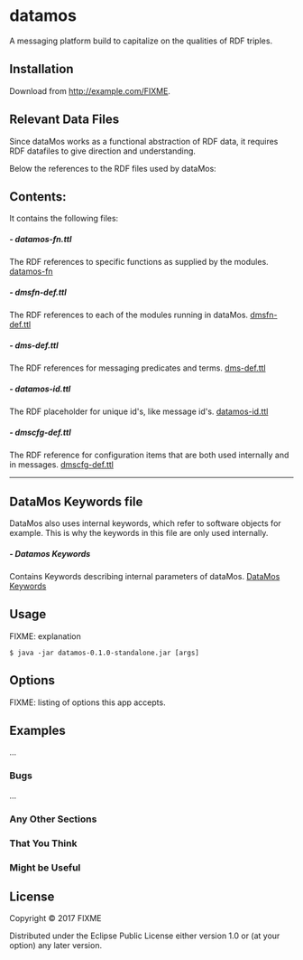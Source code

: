 # datamos
A messaging platform build to capitalize on the qualities of RDF triples.

## Installation

Download from http://example.com/FIXME.

## Relevant Data Files
Since dataMos works as a functional abstraction of RDF data, it requires RDF datafiles to give direction and understanding.

Below the references to the RDF files used by dataMos:

## Contents:
It contains the following files:

##### - datamos-fn.ttl
The RDF references to specific functions as supplied by the modules. [datamos-fn](https://github.com/Volenta/dataMos-RDF-files/blob/master/datamos-fn.ttl)

##### - dmsfn-def.ttl
The RDF references to each of the modules running in dataMos. [dmsfn-def.ttl](https://github.com/Volenta/dataMos-RDF-files/blob/master/dmsfn-def.ttl)

##### - dms-def.ttl
The RDF references for messaging predicates and terms. [dms-def.ttl](https://github.com/Volenta/dataMos-RDF-files/blob/master/dms-def.ttl)

##### - datamos-id.ttl
The RDF placeholder for unique id's, like message id's. [datamos-id.ttl](https://github.com/Volenta/dataMos-RDF-files/blob/master/datamos-id.ttl)

##### - dmscfg-def.ttl
The RDF reference for configuration items that are both used internally and in messages. [dmscfg-def.ttl](https://github.com/Volenta/dataMos-RDF-files/blob/master/dmscfg-def.ttl)

---
## DataMos Keywords file
DataMos also uses internal keywords, which refer to software objects for example. This is why the keywords in this file are only used internally.

##### - Datamos Keywords
Contains Keywords describing internal parameters of dataMos. [DataMos Keywords](https://github.com/Volenta/dataMos/blob/master/doc/datamos-keywords.md)

## Usage

FIXME: explanation

    $ java -jar datamos-0.1.0-standalone.jar [args]

## Options

FIXME: listing of options this app accepts.

## Examples

...

### Bugs

...

### Any Other Sections
### That You Think
### Might be Useful

## License

Copyright © 2017 FIXME

Distributed under the Eclipse Public License either version 1.0 or (at
your option) any later version.
